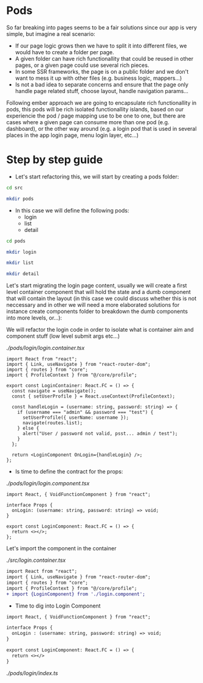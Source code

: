 # Pods

So far breaking into pages seems to be a fair solutions since our app is very simple, but imagine a real scenario:

- If our page logic grows then we have to split it into different files, we would have to create a folder per page.
- A given folder can have rich functionallity that could be reused in other pages, or a given page could
  use several rich pieces.
- In some SSR frameworks, the page is on a public folder and we don't want to mess it up with other files (e.g.
  business logic, mappers...)
- Is not a bad idea to separate concerns and ensure that the page only handle page related stuff, choose layout,
  handle navigation params...

Following ember approach we are going to encapsulate rich functionallity in pods, this pods will be rich isolated
functionallity islands, based on our experiencie the pod / page mapping use to be one to one, but there are
cases where a given page can consume more than one pod (e.g. dashboard), or the other way around (e.g. a login
pod that is used in several places in the app login page, menu login layer, etc...)

# Step by step guide

- Let's start refactoring this, we will start by creating a pods folder:

```bash
cd src
```

```bash
mkdir pods
```

- In this case we will define the following pods:
  - login
  - list
  - detail

```bash
cd pods
```

```bash
mkdir login
```

```bash
mkdir list
```

```bash
mkdir detail
```

Let's start migrating the login page content, usually we will create a first level container component
that will hold the state and a dumb component that will contain the layout (in this case we could discuss
whether this is not neccessary and in other we will need a more elaborated solutions for instance create
components folder to breakdown the dumb components into more levels, or...):

We will refactor the login code in order to isolate what is container aim and component stuff (low level
submit args etc...)

_./pods/login/login.container.tsx_

```tsx
import React from "react";
import { Link, useNavigate } from "react-router-dom";
import { routes } from "core";
import { ProfileContext } from "@/core/profile";

export const LoginContainer: React.FC = () => {
  const navigate = useNavigate();
  const { setUserProfile } = React.useContext(ProfileContext);

  const handleLogin = (username: string, password: string) => {
    if (username === "admin" && password === "test") {
      setUserProfile({ userName: username });
      navigate(routes.list);
    } else {
      alert("User / password not valid, psst... admin / test");
    }
  };

  return <LoginComponent OnLogin={handleLogin} />;
};
```

- Is time to define the contract for the props:

_./pods/login/login.component.tsx_

```tsx
import React, { VoidFunctionComponent } from "react";

interface Props {
  onLogin: (username: string, password: string) => void;
}

export const LoginComponent: React.FC = () => {
  return <></>;
};
```

Let's import the component in the container

_./src/login.container.tsx_

```diff
import React from "react";
import { Link, useNavigate } from "react-router-dom";
import { routes } from "core";
import { ProfileContext } from "@/core/profile";
+ import {LoginComponent} from './login.component';
```

- Time to dig into Login Component

```diff
import React, { VoidFunctionComponent } from "react";

interface Props {
  onLogin : (username: string, password: string) => void;
}

export const LoginComponent: React.FC = () => {
  return <></>
}
```

_./pods/login/index.ts_

